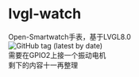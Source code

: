 # lvgl-watch  
Open-Smartwatch手表，基于LVGL8.0  
![GitHub tag (latest by date)](https://img.shields.io/github/v/tag/1452206376/lvgl-watch)  
需要在GPIO2上接一个振动电机  
剩下的内容十一再整理  
